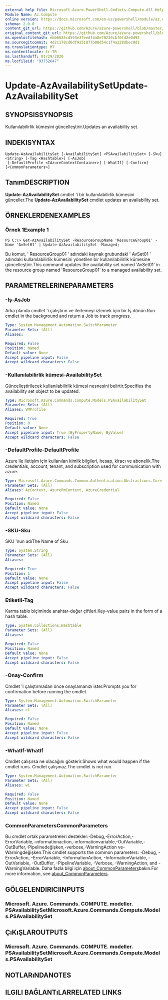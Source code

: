 ```yaml
---
external help file: Microsoft.Azure.PowerShell.Cmdlets.Compute.dll-Help.xml
Module Name: Az.Compute
online version: https://docs.microsoft.com/en-us/powershell/module/az.compute/update-azavailabilityset
schema: 2.0.0
content_git_url: https://github.com/Azure/azure-powershell/blob/master/src/Compute/Compute/help/Update-AzAvailabilitySet.md
original_content_git_url: https://github.com/Azure/azure-powershell/blob/master/src/Compute/Compute/help/Update-AzAvailabilitySet.md
ms.openlocfilehash: ebb6635cd593e37eedf4a8e70230cbf0f42e0d92
ms.sourcegitcommit: 4d2c178cd6df9151877b08d54c1f4a228dbec9d1
ms.translationtype: MT
ms.contentlocale: tr-TR
ms.lasthandoff: 01/29/2020
ms.locfileid: "93752647"
---
```

# <span data-ttu-id="9d5d9-101">Update-AzAvailabilitySet</span><span class="sxs-lookup"><span data-stu-id="9d5d9-101">Update-AzAvailabilitySet</span></span>

## <span data-ttu-id="9d5d9-102">SYNOPSIS</span><span class="sxs-lookup"><span data-stu-id="9d5d9-102">SYNOPSIS</span></span>
<span data-ttu-id="9d5d9-103">Kullanılabilirlik kümesini güncelleştirir.</span><span class="sxs-lookup"><span data-stu-id="9d5d9-103">Updates an availability set.</span></span>

## <span data-ttu-id="9d5d9-104">INDEKI</span><span class="sxs-lookup"><span data-stu-id="9d5d9-104">SYNTAX</span></span>

```
Update-AzAvailabilitySet [-AvailabilitySet] <PSAvailabilitySet> [-Sku] <String> [-Tag <Hashtable>] [-AsJob]
 [-DefaultProfile <IAzureContextContainer>] [-WhatIf] [-Confirm] [<CommonParameters>]
```

## <span data-ttu-id="9d5d9-105">Tanım</span><span class="sxs-lookup"><span data-stu-id="9d5d9-105">DESCRIPTION</span></span>
<span data-ttu-id="9d5d9-106">**Update-AzAvailabilitySet** cmdlet 'i bir kullanılabilirlik kümesini günceller.</span><span class="sxs-lookup"><span data-stu-id="9d5d9-106">The **Update-AzAvailabilitySet** cmdlet updates an availability set.</span></span>

## <span data-ttu-id="9d5d9-107">ÖRNEKLERDEN</span><span class="sxs-lookup"><span data-stu-id="9d5d9-107">EXAMPLES</span></span>

### <span data-ttu-id="9d5d9-108">Örnek 1</span><span class="sxs-lookup"><span data-stu-id="9d5d9-108">Example 1</span></span>
```
PS C:\> Get-AzAvailabilitySet -ResourceGroupName 'ResourceGroup01' -Name 'AvSet01' | Update-AzAvailabilitySet -Managed;
```

<span data-ttu-id="9d5d9-109">Bu komut, ' ResourceGroup01 ' adındaki kaynak grubundaki ' AvSet01 ' adındaki kullanılabilirlik kümesini yönetilen bir kullanılabilirlik kümesine güncelleştirir.</span><span class="sxs-lookup"><span data-stu-id="9d5d9-109">This command updates the availability set named 'AvSet01' in the resource group named 'ResourceGroup01' to a managed availability set.</span></span>

## <span data-ttu-id="9d5d9-110">PARAMETRELERINE</span><span class="sxs-lookup"><span data-stu-id="9d5d9-110">PARAMETERS</span></span>

### <span data-ttu-id="9d5d9-111">-Iş</span><span class="sxs-lookup"><span data-stu-id="9d5d9-111">-AsJob</span></span>
<span data-ttu-id="9d5d9-112">Arka planda cmdlet 'i çalıştırın ve ilerlemeyi izlemek için bir Iş dönün.</span><span class="sxs-lookup"><span data-stu-id="9d5d9-112">Run cmdlet in the background and return a Job to track progress.</span></span>

```yaml
Type: System.Management.Automation.SwitchParameter
Parameter Sets: (All)
Aliases:

Required: False
Position: Named
Default value: None
Accept pipeline input: False
Accept wildcard characters: False
```

### <span data-ttu-id="9d5d9-113">-Kullanılabilirlik kümesi</span><span class="sxs-lookup"><span data-stu-id="9d5d9-113">-AvailabilitySet</span></span>
<span data-ttu-id="9d5d9-114">Güncelleştirilecek kullanılabilirlik kümesi nesnesini belirtir.</span><span class="sxs-lookup"><span data-stu-id="9d5d9-114">Specifies the availability set object to be updated.</span></span>

```yaml
Type: Microsoft.Azure.Commands.Compute.Models.PSAvailabilitySet
Parameter Sets: (All)
Aliases: VMProfile

Required: True
Position: 0
Default value: None
Accept pipeline input: True (ByPropertyName, ByValue)
Accept wildcard characters: False
```

### <span data-ttu-id="9d5d9-115">-DefaultProfile</span><span class="sxs-lookup"><span data-stu-id="9d5d9-115">-DefaultProfile</span></span>
<span data-ttu-id="9d5d9-116">Azure ile iletişim için kullanılan kimlik bilgileri, hesap, kiracı ve abonelik.</span><span class="sxs-lookup"><span data-stu-id="9d5d9-116">The credentials, account, tenant, and subscription used for communication with azure.</span></span>

```yaml
Type: Microsoft.Azure.Commands.Common.Authentication.Abstractions.Core.IAzureContextContainer
Parameter Sets: (All)
Aliases: AzContext, AzureRmContext, AzureCredential

Required: False
Position: Named
Default value: None
Accept pipeline input: False
Accept wildcard characters: False
```

### <span data-ttu-id="9d5d9-117">-SKU</span><span class="sxs-lookup"><span data-stu-id="9d5d9-117">-Sku</span></span>
<span data-ttu-id="9d5d9-118">SKU 'nun adı</span><span class="sxs-lookup"><span data-stu-id="9d5d9-118">The Name of Sku</span></span>

```yaml
Type: System.String
Parameter Sets: (All)
Aliases:

Required: True
Position: 1
Default value: None
Accept pipeline input: False
Accept wildcard characters: False
```

### <span data-ttu-id="9d5d9-119">Etiketli</span><span class="sxs-lookup"><span data-stu-id="9d5d9-119">-Tag</span></span>
<span data-ttu-id="9d5d9-120">Karma tablo biçiminde anahtar-değer çiftleri.</span><span class="sxs-lookup"><span data-stu-id="9d5d9-120">Key-value pairs in the form of a hash table.</span></span>

```yaml
Type: System.Collections.Hashtable
Parameter Sets: (All)
Aliases:

Required: False
Position: Named
Default value: None
Accept pipeline input: False
Accept wildcard characters: False
```

### <span data-ttu-id="9d5d9-121">-Onay</span><span class="sxs-lookup"><span data-stu-id="9d5d9-121">-Confirm</span></span>
<span data-ttu-id="9d5d9-122">Cmdlet 'i çalıştırmadan önce onaylamanızı ister.</span><span class="sxs-lookup"><span data-stu-id="9d5d9-122">Prompts you for confirmation before running the cmdlet.</span></span>

```yaml
Type: System.Management.Automation.SwitchParameter
Parameter Sets: (All)
Aliases: cf

Required: False
Position: Named
Default value: None
Accept pipeline input: False
Accept wildcard characters: False
```

### <span data-ttu-id="9d5d9-123">-WhatIf</span><span class="sxs-lookup"><span data-stu-id="9d5d9-123">-WhatIf</span></span>
<span data-ttu-id="9d5d9-124">Cmdlet çalışırsa ne olacağını gösterir.</span><span class="sxs-lookup"><span data-stu-id="9d5d9-124">Shows what would happen if the cmdlet runs.</span></span> <span data-ttu-id="9d5d9-125">Cmdlet çalışmaz.</span><span class="sxs-lookup"><span data-stu-id="9d5d9-125">The cmdlet is not run.</span></span>

```yaml
Type: System.Management.Automation.SwitchParameter
Parameter Sets: (All)
Aliases: wi

Required: False
Position: Named
Default value: None
Accept pipeline input: False
Accept wildcard characters: False
```

### <span data-ttu-id="9d5d9-126">CommonParameters</span><span class="sxs-lookup"><span data-stu-id="9d5d9-126">CommonParameters</span></span>
<span data-ttu-id="9d5d9-127">Bu cmdlet ortak parametreleri destekler:-Debug,-ErrorAction,-ErrorVariable,-ınformationaction,-ınformationvariable,-OutVariable,-OutBuffer,-Pipelinedeğişken,-verbose,-WarningAction ve-Warningdeğişken.</span><span class="sxs-lookup"><span data-stu-id="9d5d9-127">This cmdlet supports the common parameters: -Debug, -ErrorAction, -ErrorVariable, -InformationAction, -InformationVariable, -OutVariable, -OutBuffer, -PipelineVariable, -Verbose, -WarningAction, and -WarningVariable.</span></span> <span data-ttu-id="9d5d9-128">Daha fazla bilgi için [about_CommonParameters](https://go.microsoft.com/fwlink/?LinkID=113216)bakın.</span><span class="sxs-lookup"><span data-stu-id="9d5d9-128">For more information, see [about_CommonParameters](https://go.microsoft.com/fwlink/?LinkID=113216).</span></span>

## <span data-ttu-id="9d5d9-129">GÖLGELENDIRICI</span><span class="sxs-lookup"><span data-stu-id="9d5d9-129">INPUTS</span></span>

### <span data-ttu-id="9d5d9-130">Microsoft. Azure. Commands. COMPUTE. modeller. PSAvailabilitySet</span><span class="sxs-lookup"><span data-stu-id="9d5d9-130">Microsoft.Azure.Commands.Compute.Models.PSAvailabilitySet</span></span>

## <span data-ttu-id="9d5d9-131">ÇıKıŞLAR</span><span class="sxs-lookup"><span data-stu-id="9d5d9-131">OUTPUTS</span></span>

### <span data-ttu-id="9d5d9-132">Microsoft. Azure. Commands. COMPUTE. modeller. PSAvailabilitySet</span><span class="sxs-lookup"><span data-stu-id="9d5d9-132">Microsoft.Azure.Commands.Compute.Models.PSAvailabilitySet</span></span>

## <span data-ttu-id="9d5d9-133">NOTLARıNDA</span><span class="sxs-lookup"><span data-stu-id="9d5d9-133">NOTES</span></span>

## <span data-ttu-id="9d5d9-134">ILGILI BAĞLANTıLAR</span><span class="sxs-lookup"><span data-stu-id="9d5d9-134">RELATED LINKS</span></span>
